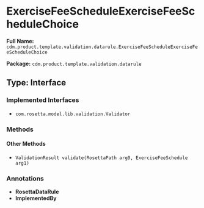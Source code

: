 # ExerciseFeeScheduleExerciseFeeScheduleChoice

**Full Name:** `cdm.product.template.validation.datarule.ExerciseFeeScheduleExerciseFeeScheduleChoice`

**Package:** `cdm.product.template.validation.datarule`

## Type: Interface

### Implemented Interfaces

- `com.rosetta.model.lib.validation.Validator`

### Methods

#### Other Methods

- `ValidationResult validate(RosettaPath arg0, ExerciseFeeSchedule arg1)`

### Annotations

- **RosettaDataRule**
- **ImplementedBy**

